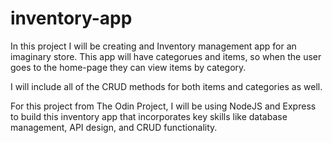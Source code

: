 # inventory-app

In this project I will be creating and Inventory management app for an imaginary store. This app will have categorues and items, so when the user goes to the home-page they can view items by category.

I will include all of the CRUD methods for both items and categories as well.

For this project from The Odin Project, I will be using NodeJS and Express to build this inventory app that incorporates key skills like database management, API design, and CRUD functionality.
